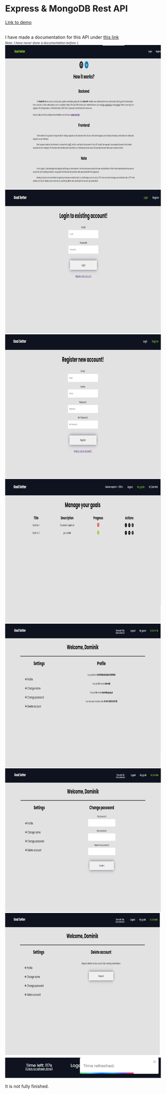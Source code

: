 # Express & MongoDB Rest API


<a href="https://appmern.herokuapp.com/">Link to demo</a>

<br />
I have made a documentation for this API under <a href="https://dominiks-organization-1.gitbook.io/mern-stack-api-docs/"> this link </a> <br/>
<i style="font-size:10px"> Note: I have never done a documentation before (: </i>
<img src="https://raw.githubusercontent.com/xstiff/mern-stack-project/main/images/image_home.png" alt="home" width="950px" height="465"/>
<img src="https://raw.githubusercontent.com/xstiff/mern-stack-project/main/images/image_login.png" alt="login" width="950px" height="465"/>
<img src="https://raw.githubusercontent.com/xstiff/mern-stack-project/main/images/image_register.png" alt="register" width="950px" height="465"/>
<img src="https://raw.githubusercontent.com/xstiff/mern-stack-project/main/images/image_my_goals.png" alt="mygoals" width="950px" height="465"/>
<img src="https://raw.githubusercontent.com/xstiff/mern-stack-project/main/images/image_profile_1.png" alt="profile1" width="950px" height="465"/>
<img src="https://raw.githubusercontent.com/xstiff/mern-stack-project/main/images/image_profile_2.png" alt="profile2" width="950px" height="465"/>
<img src="https://raw.githubusercontent.com/xstiff/mern-stack-project/main/images/image_profile_3.png" alt="profile3" width="950px" height="465"/>
<img src="https://raw.githubusercontent.com/xstiff/mern-stack-project/main/images/refresh.png" alt="refresh"/>

It is not fully finished.